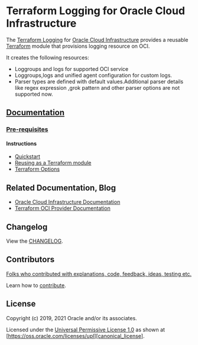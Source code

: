 # Terraform Logging for Oracle Cloud Infrastructure

The [Terraform Logging][repo] for [Oracle Cloud Infrastructure][OCI] provides a reusable [Terraform][terraform] module that provisions logging resource on OCI.

It creates the following resources:

* Loggroups and logs for supported OCI service
* Loggroups,logs and unified agent configuration for custom logs.
* Parser types are defined with default values.Additional parser details like regex expression ,grok pattern and other parser options are not supported now.

## [Documentation][docs]

### [Pre-requisites][prerequisites]

#### Instructions

* [Quickstart][quickstart]
* [Reusing as a Terraform module][reuse]
* [Terraform Options][terraform_options]

## Related Documentation, Blog

* [Oracle Cloud Infrastructure Documentation][oci_documentation]
* [Terraform OCI Provider Documentation][terraform_oci]


## Changelog

View the [CHANGELOG][changelog].

## Contributors

[Folks who contributed with explanations, code, feedback, ideas, testing etc.][contributors]

Learn how to [contribute][contributing].

## License

Copyright (c) 2019, 2021 Oracle and/or its associates.

Licensed under the [Universal Permissive License 1.0][license] as shown at
[https://oss.oracle.com/licenses/upl][canonical_license].

<!-- Links reference section -->
[changelog]: https://github.com/oracle-terraform-modules/terraform-oci-logging/blob/main/CHANGELOG.adoc
[contributing]: https://github.com/oracle-terraform-modules/terraform-oci-logging/blob/main/CONTRIBUTING.adoc
[contributors]: https://github.com/oracle-terraform-modules/terraform-oci-logging/blob/main/CONTRIBUTORS.adoc
[docs]: https://github.com/oracle-terraform-modules/terraform-oci-logging/tree/main/docs

[license]: https://github.com/oracle-terraform-modules/terraform-oci-logging/blob/main/LICENSE
[canonical_license]: https://oss.oracle.com/licenses/upl/

[oci]: https://cloud.oracle.com/cloud-infrastructure
[oci_documentation]: https://docs.cloud.oracle.com/iaas/Content/home.htm

[oracle]: https://www.oracle.com
[prerequisites]: https://github.com/oracle-terraform-modules/terraform-oci-logging/blob/main/docs/prerequisites.adoc

[quickstart]: https://github.com/oracle-terraform-modules/terraform-oci-logging/blob/main/docs/quickstart.adoc
[repo]: https://github.com/oracle-terraform-modules/terraform-oci-logging
[reuse]: https://github.com/oracle-terraform-modules/terraform-oci-logging/examples
[terraform]: https://www.terraform.io
[terraform_oci]: https://www.terraform.io/docs/providers/oci/index.html
[terraform_options]: https://github.com/oracle-terraform-modules/terraform-oci-logging/blob/main/docs/terraformoptions.adoc
<!-- Links reference section -->